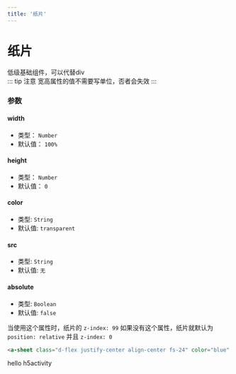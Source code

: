 ```yaml
---
title: '纸片'
---
```


# 纸片

低级基础组件，可以代替div

::: tip 注意
宽高属性的值不需要写单位，否者会失效
:::

### 参数

#### width
- 类型： `Number`
- 默认值： `100%`

#### height
- 类型： `Number`
- 默认值： `0`

#### color
- 类型: `String`
- 默认值: `transparent`

#### src
- 类型: `String`
- 默认值: `无`

#### absolute
- 类型: `Boolean`
- 默认值: `false`

当使用这个属性时，纸片的 `z-index: 99` 如果没有这个属性，纸片就默认为 `position: relative` 并且 `z-index: 0`

``` html
<a-sheet class="d-flex justify-center align-center fs-24" color="blue" height="80">hello h5activity</a-sheet>
```

<a-sheet class="d-flex justify-center align-center fs-24" color="blue" height="80">hello h5activity</a-sheet>

<style lang="scss" scoped>
@import '../plugin/h5activity.scss';
p {
    margin: inherit
}
</style>